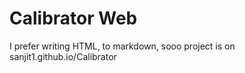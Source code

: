# Calibrator Web

I prefer writing HTML, to markdown, sooo project is on sanjit1.github.io/Calibrator
